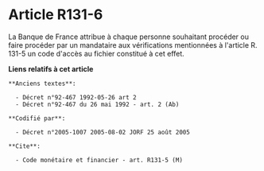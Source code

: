 # Article R131-6

La Banque de France attribue à chaque personne souhaitant procéder ou faire procéder par un mandataire aux vérifications
mentionnées à l'article R. 131-5 un code d'accès au fichier constitué à cet effet.

**Liens relatifs à cet article**

	**Anciens textes**:

	  - Décret n°92-467 1992-05-26 art 2
	  - Décret n°92-467 du 26 mai 1992 - art. 2 (Ab)

	**Codifié par**:

	  - Décret n°2005-1007 2005-08-02 JORF 25 août 2005

	**Cite**:

	  - Code monétaire et financier - art. R131-5 (M)
